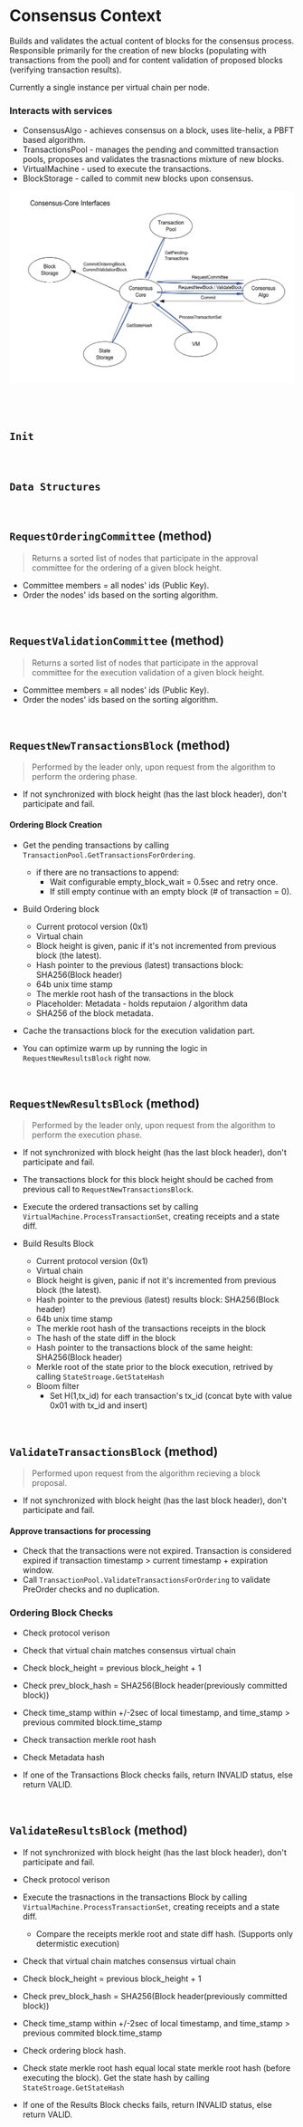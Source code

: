 # Consensus Context

Builds and validates the actual content of blocks for the consensus process. Responsible primarily for the creation of new blocks (populating with transactions from the pool) and for content validation of proposed blocks (verifying transaction results).

Currently a single instance per virtual chain per node.

### Interacts with services

* ConsensusAlgo - achieves consensus on a block, uses lite-helix, a PBFT based algorithm.
* TransactionsPool - manages the pending and committed transaction pools, proposes and validates the trasnactions mixture of new blocks.
* VirtualMachine - used to execute the transactions.
* BlockStorage - called to commit new blocks upon consensus.

![alt text][consensus_core_interfaces] <br/><br/>

[consensus_core_interfaces]: consensus_core_interfaces.png "Consensus - Core Interfaces"

&nbsp;
## `Init` <!-- oded will finish -->

&nbsp;
## `Data Structures` <!-- tal can finish -->

&nbsp;
## `RequestOrderingCommittee` (method) <!-- tal can finish -->

> Returns a sorted list of nodes that participate in the approval committee for the ordering of a given block height.

* Committee members = all nodes' ids (Public Key).
* Order the nodes' ids based on the sorting algorithm.

&nbsp;
## `RequestValidationCommittee` (method) <!-- tal can finish -->

> Returns a sorted list of nodes that participate in the approval committee for the execution validation of a given block height.

* Committee members = all nodes' ids (Public Key).
* Order the nodes' ids based on the sorting algorithm.


&nbsp;
## `RequestNewTransactionsBlock` (method) <!-- tal can finish -->

> Performed by the leader only, upon request from the algorithm to perform the ordering phase.

* If not synchronized with block height (has the last block header), don't participate and fail.

#### Ordering Block Creation
* Get the pending transactions by calling `TransactionPool.GetTransactionsForOrdering`.
  * if there are no transactions to append:
    * Wait configurable empty_block_wait = 0.5sec and retry once.
    * If still empty continue with an empty block (# of transaction = 0).
* Build Ordering block
  * Current protocol version (0x1)
  * Virtual chain
  * Block height is given, panic if it's not incremented from previous block (the latest).
  * Hash pointer to the previous (latest) transactions block: SHA256(Block header)
  * 64b unix time stamp
  * The merkle root hash of the transactions in the block
  * Placeholder: Metadata - holds reputaion / algorithm data
  * SHA256 of the block metadata.

* Cache the transactions block for the execution validation part.
* You can optimize warm up by running the logic in `RequestNewResultsBlock` right now.

&nbsp;
## `RequestNewResultsBlock` (method) <!-- tal can finish -->

> Performed by the leader only, upon request from the algorithm to perform the execution phase.

* If not synchronized with block height (has the last block header), don't participate and fail.

* The transactions block for this block height should be cached from previous call to `RequestNewTransactionsBlock`.
* Execute the ordered transactions set by calling `VirtualMachine.ProcessTransactionSet`, creating receipts and a state diff.
* Build Results Block
  * Current protocol version (0x1)
  * Virtual chain
  * Block height is given, panic if not it's incremented from previous block (the latest).
  * Hash pointer to the previous (latest) results block: SHA256(Block header)
  * 64b unix time stamp
  * The merkle root hash of the transactions receipts in the block
  * The hash of the state diff in the block
  * Hash pointer to the transactions block of the same height: SHA256(Block header)
  * Merkle root of the state prior to the block execution, retrived by calling `StateStroage.GetStateHash`
  * Bloom filter
    * Set H(1,tx_id) for each transaction's tx_id (concat byte with value 0x01 with tx_id and insert)

&nbsp;
## `ValidateTransactionsBlock` (method) <!-- tal can finish -->

> Performed upon request from the algorithm recieving a block proposal.

* If not synchronized with block height (has the last block header), don't participate and fail.

#### Approve transactions for processing
* Check that the transactions were not expired. Transaction is considered expired if transaction timestamp > current timestamp + expiration window.
* Call `TransactionPool.ValidateTransactionsForOrdering` to validate PreOrder checks and no duplication.

### Ordering Block Checks
* Check protocol verison
* Check that virtual chain matches consensus virtual chain
* Check block_height = previous block_height + 1
* Check prev_block_hash = SHA256(Block header(previously committed block))
* Check time_stamp within +/-2sec of local timestamp, and time_stamp > previous commited block.time_stamp
* Check transaction merkle root hash
* Check Metadata hash

* If one of the Transactions Block checks fails, return INVALID status, else return VALID.

&nbsp;
## `ValidateResultsBlock` (method) <!-- tal can finish -->

* If not synchronized with block height (has the last block header), don't participate and fail.

* Check protocol verison
* Execute the trasnactions in the transactions Block by calling `VirtualMachine.ProcessTransactionSet`, creating receipts and a state diff.
  * Compare the receipts merkle root and state diff hash. (Supports only determistic execution)
* Check that virtual chain matches consensus virtual chain
* Check block_height = previous block_height + 1
* Check prev_block_hash = SHA256(Block header(previously committed block))
* Check time_stamp within +/-2sec of local timestamp, and time_stamp > previous commited block.time_stamp
* Check ordering block hash.
* Check state merkle root hash equal local state merkle root hash (before executing the block). Get the state hash by calling `StateStroage.GetStateHash`

* If one of the Results Block checks fails, return INVALID status, else return VALID.
